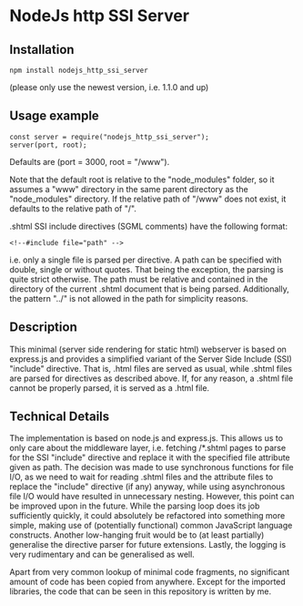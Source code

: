 # NodeJs http SSI Server

## Installation

```
npm install nodejs_http_ssi_server
```

(please only use the newest version, i.e. 1.1.0 and up)

## Usage example

```
const server = require("nodejs_http_ssi_server");
server(port, root);
```

Defaults are (port = 3000, root = "/www").

Note that the default root is relative to the "node_modules" folder, so it assumes a "www" directory in the same parent directory as the "node_modules" directory. If the relative path of "/www" does not exist, it defaults to the relative path of "/".

.shtml SSI include directives (SGML comments) have the following format:

```
<!--#include file="path" --> 
```

i.e. only a single file is parsed per directive. A path can be specified with double, single or without quotes. That being the exception, the parsing is quite strict otherwise. The path must be relative and contained in the directory of the current .shtml document that is being parsed. Additionally, the pattern "../" is not allowed in the path for simplicity reasons. 

## Description

This minimal (server side rendering for static html) webserver is based on express.js and provides a simplified variant of the Server Side Include (SSI) "include" directive. That is, .html files are served as usual, while .shtml files are parsed for directives as described above. If, for any reason, a .shtml file cannot be properly parsed, it is served as a .html file.

## Technical Details

The implementation is based on node.js and express.js. This allows us to only care about the middleware layer, i.e. fetching /\*.shtml pages to parse for the SSI "include" directive and replace it with the specified file attribute given as path. The decision was made to use synchronous functions for file I/O, as we need to wait for reading .shtml files and the attribute files to replace the "include" directive (if any) anyway, while using asynchronous file I/O would have resulted in unnecessary nesting. However, this point can be improved upon in the future. While the parsing loop does its job sufficiently quickly, it could absolutely be refactored into something more simple, making use of (potentially functional) common JavaScript language constructs. Another low-hanging fruit would be to (at least partially) generalise the directive parser for future extensions. Lastly, the logging is very rudimentary and can be generalised as well.

Apart from very common lookup of minimal code fragments, no significant amount of code has been copied from anywhere. Except for the imported libraries, the code that can be seen in this repository is written by me.
 

